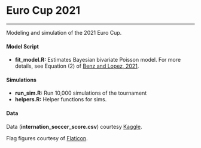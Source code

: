 # Euro Cup 2021
---
Modeling and simulation of the 2021 Euro Cup.

#### Model Script

* __fit_model.R:__ Estimates Bayesian bivariate Poisson model. For more details, see Equation (2) of [Benz and Lopez, 2021](https://arxiv.org/abs/2012.14949).

#### Simulations

* __run_sim.R:__ Run 10,000 simulations of the tournament
* __helpers.R:__ Helper functions for sims.


#### Data
Data (__internation_soccer_score.csv__) courtesy [Kaggle](https://www.kaggle.com/martj42/international-football-results-from-1872-to-2017).

Flag figures courtesy of [Flaticon](https://www.flaticon.com/).




